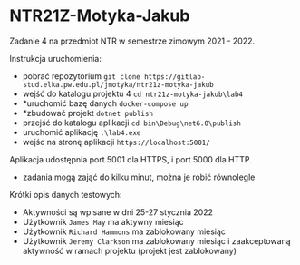# NTR21Z-Motyka-Jakub

Zadanie 4 na przedmiot NTR w semestrze zimowym 2021 - 2022.

Instrukcja uruchomienia:
 - pobrać repozytorium `git clone https://gitlab-stud.elka.pw.edu.pl/jmotyka/ntr21z-motyka-jakub`
 - wejść do katalogu projektu 4 `cd ntr21z-motyka-jakub\lab4`
 - *uruchomić bazę danych `docker-compose up`
 - *zbudować projekt `dotnet publish`
 - przejść do katalogu aplikacji `cd bin\Debug\net6.0\publish`
 - uruchomić aplikację `.\lab4.exe`
 - wejśc na stronę aplikacji `https://localhost:5001/`

Aplikacja udostępnia port 5001 dla HTTPS, i port 5000 dla HTTP.

* zadania mogą zająć do kilku minut, można je robić równolegle

Krótki opis danych testowych:
 - Aktywności są wpisane w dni 25-27 stycznia 2022
 - Użytkownik `James May` ma aktywny miesiąc
 - Użytkownik `Richard Hammons` ma zablokowany miesiąc
 - Użytkownik `Jeremy Clarkson` ma zablokowany miesiąc i zaakceptowaną aktywność w ramach projektu (projekt jest zablokowany)
